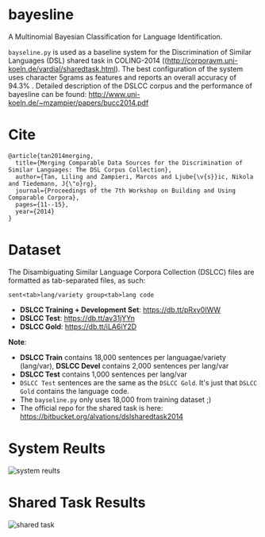 bayesline
=========

A Multinomial Bayesian Classification for Language Identification.

`bayseline.py` is used as a baseline system for the Discrimination of Similar Languages (DSL) shared task in COLING-2014 ((http://corporavm.uni-koeln.de/vardial/sharedtask.html). The best configuration of the system uses character 5grams as features and reports an overall accuracy of 94.3% . Detailed description of the DSLCC corpus and the performance of bayesline can be found: http://www.uni-koeln.de/~mzampier/papers/bucc2014.pdf

Cite
====

```
@article{tan2014merging,
  title={Merging Comparable Data Sources for the Discrimination of Similar Languages: The DSL Corpus Collection},
  author={Tan, Liling and Zampieri, Marcos and Ljube{\v{s}}ic, Nikola and Tiedemann, J{\"o}rg},
  journal={Proceedings of the 7th Workshop on Building and Using Comparable Corpora},
  pages={11--15},
  year={2014}
}
```

Dataset
====

The Disambiguating Similar Language Corpora Collection (DSLCC) files are formatted as tab-separated files, as such:

```
sent<tab>lang/variety group<tab>lang code
```

 - **DSLCC Training + Development Set**: https://db.tt/pRxy0IWW 
 - **DSLCC Test**: https://db.tt/av31jYYn
 - **DSLCC Gold**: https://db.tt/iLA6iY2D

**Note**: 

 - **DSLCC Train** contains 18,000 sentences per languagae/variety (lang/var), **DSLCC Devel** contains 2,000 sentences per lang/var
 - **DSLCC Test** contains 1,000 sentences per lang/var
 - `DSLCC Test` sentences are the same as the `DSLCC Gold`. It's just that `DSLCC Gold` contains the language code.
 - The `bayseline.py` only uses 18,000 from training dataset ;)
 - The official repo for the shared task is here: https://bitbucket.org/alvations/dslsharedtask2014

System Reults
====

![system reults](http://oi61.tinypic.com/2e56ttf.jpg)


Shared Task Results
====

![shared task](http://oi59.tinypic.com/a9phkw.jpg)
